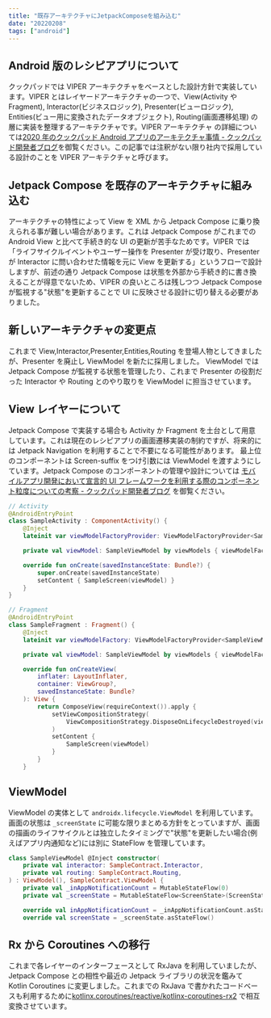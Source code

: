 ```yaml
---
title: "既存アーキテクチャにJetpackComposeを組み込む"
date: "20220208"
tags: ["android"]
---
```


## Android 版のレシピアプリについて

クックパッドでは VIPER アーキテクチャをベースとした設計方針で実装しています。VIPER とはレイヤードアーキテクチャの一つで、View(Activity や Fragment), Interactor(ビジネスロジック), Presenter(ビューロジック), Entities(ビュー用に変換されたデータオブジェクト), Routing(画面遷移処理) の層に実装を整理するアーキテクチャです。VIPER アーキテクチャ の詳細については[2020 年のクックパッド Android アプリのアーキテクチャ事情 - クックパッド開発者ブログ](https://techlife.cookpad.com/entry/2020/11/17/110000)を御覧ください。この記事では注釈がない限り社内で採用している設計のことを VIPER アーキテクチャと呼びます。

## Jetpack Compose を既存のアーキテクチャに組み込む

アーキテクチャの特性によって View を XML から Jetpack Compose に乗り換えられる事が難しい場合があります。これは Jetpack Compose がこれまでの Android View と比べて手続き的な UI の更新が苦手なためです。VIPER では「ライフサイクルイベントやユーザー操作を Presenter が受け取り、Presenter が Interactor に問い合わせた情報を元に View を更新する」というフローで設計しますが、前述の通り Jetpack Compose は状態を外部から手続き的に書き換えることが得意でないため、VIPER の良いところは残しつつ Jetpack Compose が監視する"状態"を更新することで UI に反映させる設計に切り替える必要がありました。

## 新しいアーキテクチャの変更点

これまで View,Interactor,Presenter,Entities,Routing を登場人物としてきましたが、Presenter を廃止し ViewModel を新たに採用しました。 ViewModel では Jetpack Compose が監視する状態を管理したり、これまで Presenter の役割だった Interactor や Routing とのやり取りを ViewModel に担当させています。

## View レイヤーについて

Jetpack Compose で実装する場合も Activity か Fragment を土台として用意しています。これは現在のレシピアプリの画面遷移実装の制約ですが、将来的には Jetpack Navigation を利用することで不要になる可能性があります。 最上位のコンポーネントは Screen-suffix をつけ引数には ViewModel を渡すようにしています。Jetpack Compose のコンポーネントの管理や設計については [モバイルアプリ開発において宣言的 UI フレームワークを利用する際のコンポーネント粒度についての考察 - クックパッド開発者ブログ](https://techlife.cookpad.com/entry/2021/12/17/103000) を御覧ください。

```kotlin
// Activity
@AndroidEntryPoint
class SampleActivity : ComponentActivity() {
    @Inject
    lateinit var viewModelFactoryProvider: ViewModelFactoryProvider<SampleModel>

    private val viewModel: SampleViewModel by viewModels { viewModelFactoryProvider }

    override fun onCreate(savedInstanceState: Bundle?) {
        super.onCreate(savedInstanceState)
        setContent { SampleScreen(viewModel) }
    }
}

// Fragment
@AndroidEntryPoint
class SampleFragment : Fragment() {
    @Inject
    lateinit var viewModelFactory: ViewModelFactoryProvider<SampleViewModel>

    private val viewModel: SampleViewModel by viewModels { viewModelFactory }

    override fun onCreateView(
        inflater: LayoutInflater,
        container: ViewGroup?,
        savedInstanceState: Bundle?
    ): View {
        return ComposeView(requireContext()).apply {
            setViewCompositionStrategy(
                ViewCompositionStrategy.DisposeOnLifecycleDestroyed(viewLifecycleOwner)
            )
            setContent {
                SampleScreen(viewModel)
            }
        }
    }
```

## ViewModel

ViewModel の実体として `androidx.lifecycle.ViewModel` を利用しています。画面の状態は `_screenState` に可能な限りまとめる方針をとっていますが、画面の描画のライフサイクルとは独立したタイミングで"状態"を更新したい場合(例えばアプリ内通知など)には別に StateFlow を管理しています。

```kotlin
class SampleViewModel @Inject constructor(
    private val interactor: SampleContract.Interactor,
    private val routing: SampleContract.Routing,
) : ViewModel(), SampleContract.ViewModel {
    private val _inAppNotificationCount = MutableStateFlow(0)
    private val _screenState = MutableStateFlow<ScreenState>(ScreenState.Loading)

    override val inAppNotificationCount = _inAppNotificationCount.asStateFlow()
    override val screenState = _screenState.asStateFlow()
```

## Rx から Coroutines への移行

これまで各レイヤーのインターフェースとして RxJava を利用していましたが、Jetpack Compose との相性や最近の Jetpack ライブラリの状況を鑑みて Kotlin Coroutines に変更しました。これまでの RxJava で書かれたコードベースも利用するために[kotlinx.coroutines/reactive/kotlinx-coroutines-rx2](https://github.com/Kotlin/kotlinx.coroutines/tree/master/reactive/kotlinx-coroutines-rx2) で相互変換させています。
